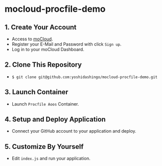 # mocloud-procfile-demo

## 1. Create Your Account
- Access to [moCloud](https://mocloud.io). 
- Register your E-Mail and Password with click `Sign up`.
- Log in to your moCloud Dashboard.

## 2. Clone This Repository
- `$ git clone git@github.com:yoshidashingo/mocloud-procfile-demo.git`

## 3. Launch Container
- Launch `Procfile Aoos` Container.

## 4. Setup and Deploy Application
- Connect your GitHub account to your application and deploy.

## 5. Customize By Yourself
- Edit `index.js` and run your application.
